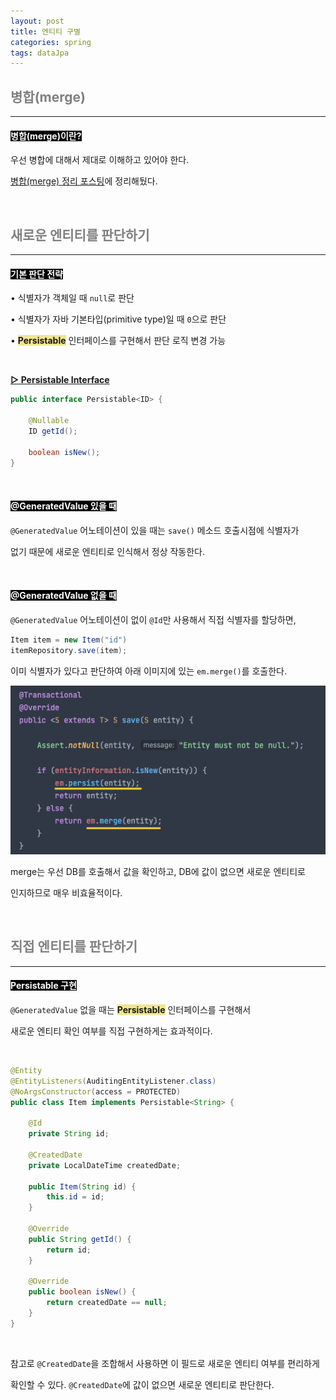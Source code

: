 ```yaml
---
layout: post
title: 엔티티 구별
categories: spring
tags: dataJpa
---
```


## <span style="color:gray">병합(merge)</span>

---

#### <span style="background-color:black; color:white">병합(merge)이란?</span>

우선 병합에 대해서 제대로 이해하고 있어야 한다. 

<a href="https://gilbert9172.github.io/spring/2022/11/08/SpringBoot_JPA-%EB%B3%80%EA%B2%BD%EA%B0%90%EC%A7%80%EC%99%80-%EB%B3%91%ED%95%A9/" target="_blank">병합(merge) 정리 포스팅</a>에 정리해뒀다.

<br>

## <span style="color:gray">새로운 엔티티를 판단하기</span>

---

#### <span style="background-color:black; color:white">기본 판단 전략</span>

• 식별자가 객체일 때 `null`로 판단

• 식별자가 자바 기본타입(primitive type)일 때 `0`으로 판단

• **<span style="background-color:#F0E68C">Persistable</span>** 인터페이스를 구현해서 판단 로직 변경 가능

<br>

**<u>▷ Persistable Interface</u>**

```java
public interface Persistable<ID> {

	@Nullable
	ID getId();

	boolean isNew();
}
```

<br>

#### <span style="background-color:black; color:white">@GeneratedValue 있을 때</span>

`@GeneratedValue` 어노테이션이 있을 때는 `save()` 메소드 호출시점에 식별자가 

없기 때문에 새로운 엔티티로 인식해서 정상 작동한다.

<br>

#### <span style="background-color:black; color:white">@GeneratedValue 없을 때</span>

`@GeneratedValue` 어노테이션이 없이 `@Id`만 사용해서 직접 식별자를 할당하면, 

```java
Item item = new Item("id")
itemRepository.save(item);
```

이미 식별자가 있다고 판단하여 아래 이미지에 있는 `em.merge()`를 호출한다.

<img src="/assets/img/dataJpa/save.png"><br>

merge는 우선 DB를 호출해서 값을 확인하고, DB에 값이 없으면 새로운 엔티티로

인지하므로 매우 비효율적이다.

<br>

## <span style="color:gray">직접 엔티티를 판단하기</span>

---

#### <span style="background-color:black; color:white">Persistable 구현</span>

`@GeneratedValue` 없을 때는 **<span style="background-color:#F0E68C">Persistable</span>** 인터페이스를 구현해서

새로운 엔티티 확인 여부를 직접 구현하게는 효과적이다.

<br>

```java
@Entity
@EntityListeners(AuditingEntityListener.class)
@NoArgsConstructor(access = PROTECTED)
public class Item implements Persistable<String> {

    @Id
    private String id;
    
    @CreatedDate
    private LocalDateTime createdDate;
    
    public Item(String id) {
        this.id = id;
    }
    
    @Override
    public String getId() {
        return id; 
    }
    
    @Override
    public boolean isNew() {
        return createdDate == null;
    }
}
```

<br>

참고로 `@CreatedDate`을 조합해서 사용하면 이 필드로 새로운 엔티티 여부를 편리하게

확인할 수 있다. `@CreatedDate`에 값이 없으면 새로운 엔티티로 판단한다.